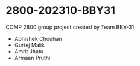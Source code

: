 # 2800-202310-BBY31
COMP 2800 group project created by 
Team BBY-31

- Abhishek Chouhan
- Gurtej Malik
- Amrit Jhatu
- Armaan Pruthi
